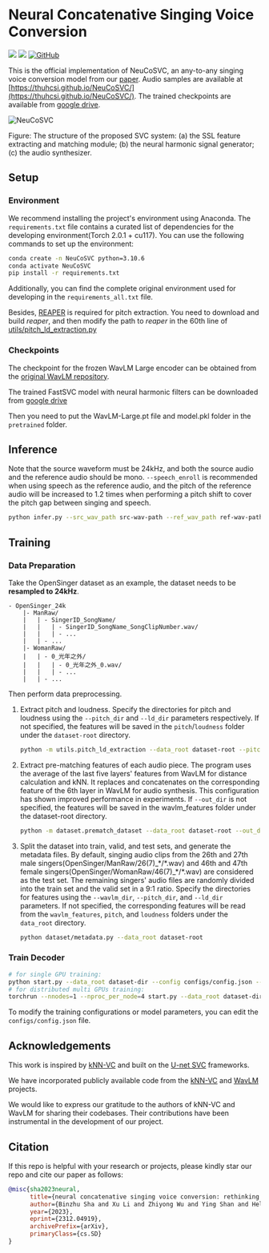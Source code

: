 # Neural Concatenative Singing Voice Conversion

<a href='https://thuhcsi.github.io/NeuCoSVC/'><img src='https://img.shields.io/badge/Demo-green'></a> 
<a href='https://arxiv.org/abs/2312.04919'><img src='https://img.shields.io/badge/Paper-red'></a>
[![GitHub](https://img.shields.io/github/stars/thuhcsi/NeuCoSVC?style=social)](https://github.com/thuhcsi/NeuCoSVC)

This is the official implementation of NeuCoSVC, an any-to-any singing voice conversion model from our [paper](https://arxiv.org/abs/2312.04919).
Audio samples are available at [https://thuhcsi.github.io/NeuCoSVC/](https://thuhcsi.github.io/NeuCoSVC/). The trained checkpoints are available from [google drive](https://drive.google.com/file/d/1QjoQ6mt7-OZPHF4X20TXbikYdg8NlepR/view?usp=drive_link).

![NeuCoSVC](./img/Architecture.png)

Figure: The structure of the proposed SVC system: (a) the SSL feature extracting and matching module; (b) the neural harmonic signal generator; (c) the audio synthesizer.

## Setup

### Environment

We recommend installing the project's environment using Anaconda. The `requirements.txt` file contains a curated list of dependencies for the developing environment(Torch 2.0.1 + cu117). You can use the following commands to set up the environment:

```bash
conda create -n NeuCoSVC python=3.10.6
conda activate NeuCoSVC
pip install -r requirements.txt
```

Additionally, you can find the complete original environment used for developing in the `requirements_all.txt` file.

Besides, [REAPER](https://github.com/google/REAPER) is required for pitch extraction. You need to download and build *reaper*, and then modify the path to *reaper* in the 60th line of [utils/pitch_ld_extraction.py](utils/pitch_ld_extraction.py)

### Checkpoints

The checkpoint for the frozen WavLM Large encoder can be obtained from the [original WavLM repository](https://github.com/microsoft/unilm/tree/master/wavlm). 

The trained FastSVC model with neural harmonic filters can be downloaded from [google drive](https://drive.google.com/file/d/1QjoQ6mt7-OZPHF4X20TXbikYdg8NlepR/view?usp=drive_link)

Then you need to put the WavLM-Large.pt file and model.pkl folder in the `pretrained` folder.

## Inference

Note that the source waveform must be 24kHz, and both the source audio and the reference audio should be mono. `--speech_enroll` is recommended when using speech as the reference audio, and the pitch of the reference audio will be increased to 1.2 times when performing a pitch shift to cover the pitch gap between singing and speech.

```bash
python infer.py --src_wav_path src-wav-path --ref_wav_path ref-wav-path --out_path out-path --speech_enroll
```

## Training

### Data Preparation

Take the OpenSinger dataset as an example, the dataset needs to be **resampled to 24kHz**. 

```
- OpenSinger_24k
    |- ManRaw/
    |   | - SingerID_SongName/
    |   |   | - SingerID_SongName_SongClipNumber.wav/
    |   |   | - ...
    |   | - ...
    |- WomanRaw/
    |   | - 0_光年之外/
    |   |   | - 0_光年之外_0.wav/ 
    |   |   | - ...
    |   | - ...
```

Then perform data preprocessing.

1. Extract pitch and loudness. Specify the directories for pitch and loudness using the `--pitch_dir` and `--ld_dir` parameters respectively. If not specified, the features will be saved in the `pitch`/`loudness` folder under the `dataset-root` directory.

    ```bash
    python -m utils.pitch_ld_extraction --data_root dataset-root --pitch_dir dir-for-pitch --ld_dir dir-for-loudness --n_cpu 8
    ```

2. Extract pre-matching features of each audio piece. The program uses the average of the last five layers' features from WavLM for distance calculation and kNN. It replaces and concatenates on the corresponding feature of the 6th layer in WavLM for audio synthesis. This configuration has shown improved performance in experiments. If `--out_dir` is not specified, the features will be saved in the wavlm_features folder under the dataset-root directory.

    ```bash
    python -m dataset.prematch_dataset --data_root dataset-root --out_dir dir-for-wavlm-feats
    ```

3. Split the dataset into train, valid, and test sets, and generate the metadata files. By default, singing audio clips from the 26th and 27th male singers(OpenSinger/ManRaw/26(7)\_\*/\*.wav) and 46th and 47th female singers(OpenSinger/WomanRaw/46(7)\_\*/\*.wav) are considered as the test set. The remaining singers' audio files are randomly divided into the train set and the valid set in a 9:1 ratio. Specify the directories for features using the `--wavlm_dir`, `--pitch_dir`, and `--ld_dir` parameters. If not specified, the corresponding features will be read from the `wavlm_features`, `pitch`, and `loudness` folders under the `data_root` directory.

    ```bash
    python dataset/metadata.py --data_root dataset-root 
    ```

### Train Decoder

```bash
# for single GPU training:
python start.py --data_root dataset-dir --config configs/config.json --cp_path pretrained
# for distributed multi GPUs training:
torchrun --nnodes=1 --nproc_per_node=4 start.py --data_root dataset-dir --config configs/config.json --cp_path pretrained
```

To modify the training configurations or model parameters, you can edit the `configs/config.json` file. 

## Acknowledgements

This work is inspired by [kNN-VC](https://github.com/bshall/knn-vc/tree/master) and built on the [U-net SVC](https://www.isca-speech.org/archive/interspeech_2022/li22da_interspeech.html) frameworks. 

We have incorporated publicly available code from the [kNN-VC](https://github.com/bshall/knn-vc/tree/master) and [WavLM](https://github.com/microsoft/unilm/tree/master/wavlm) projects.

We would like to express our gratitude to the authors of kNN-VC and WavLM for sharing their codebases. Their contributions have been instrumental in the development of our project.

## Citation

If this repo is helpful with your research or projects, please kindly star our repo and cite our paper as follows:

```bibtex
@misc{sha2023neural,
      title={neural concatenative singing voice conversion: rethinking concatenation-based approach for one-shot singing voice conversion}, 
      author={Binzhu Sha and Xu Li and Zhiyong Wu and Ying Shan and Helen Meng},
      year={2023},
      eprint={2312.04919},
      archivePrefix={arXiv},
      primaryClass={cs.SD}
}
```
